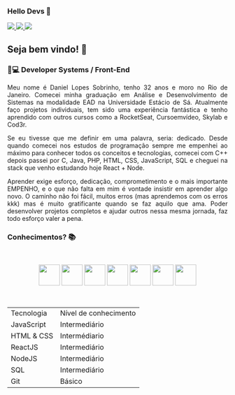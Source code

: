 ### Hello Devs 👋

  <a href="https://github.com/Fekleite" alt="GitHub">
    <img src="https://img.shields.io/badge/-GitHub-000?style=flat-square&logo=Github&logoColor=white" />
  </a>
  <a href="https://github.com/DanieLopessb" alt="LinkedIn">
    <img src="https://img.shields.io/badge/-LinkedIn-blue?style=flat-square&logo=Linkedin&logoColor=white" />
  </a>
  <a href="mailto:daniellopesb.dl@gmail.com" alt="Gmail">
    <img src="https://img.shields.io/badge/-Gmail-D54B3D?style=flat-square&logo=Gmail&logoColor=white" />
  </a>


<h2> Seja bem vindo! 👋</h2>

<h3> 👦💻 Developer Systems / Front-End </h3>

<p align="justify">Meu nome é Daniel Lopes Sobrinho, tenho 32 anos e moro no Rio de Janeiro. Comecei minha graduação em Análise e Desenvolvimento de Sistemas na modalidade EAD na Universidade Estácio de Sá. Atualmente faço projetos individuais, tem sido uma experiência fantástica e tenho aprendido com outros cursos como a RocketSeat, Cursoemvídeo, Skylab e Cod3r.</p>

<p align="justify">Se eu tivesse que me definir em uma palavra, seria: dedicado. Desde quando comecei nos estudos de programação sempre me empenhei ao máximo para conhecer todos os conceitos e tecnologias, comecei com C++ depois passei por C, Java, PHP, HTML, CSS, JavaScript, SQL e cheguei na stack que venho estudando hoje React + Node.</p>

<p align="justify">Aprender exige esforço, dedicação, comprometimento e o mais importante EMPENHO, e o que não falta em mim é vontade insistir em aprender algo novo. O caminho não foi fácil, muitos erros (mas aprendemos com os erros kkk) mas é muito gratificante quando se faz aquilo que ama. Poder desenvolver projetos completos e ajudar outros nessa mesma jornada, faz todo esforço valer a pena. </p>

<h3> Conhecimentos? 📚 </h3>

<br>

<p align="center">
<img src="https://github.com/Fekleite/Fekleite/blob/master/assets/javascript.svg" width="48"/>

<img src="https://github.com/Fekleite/Fekleite/blob/master/assets/html5.svg" width="48"/>

<img src="https://github.com/Fekleite/Fekleite/blob/master/assets/css3.svg" width="48"/>

<img src="https://github.com/Fekleite/Fekleite/blob/master/assets/react.svg" width="48"/>

<img src="https://github.com/Fekleite/Fekleite/blob/master/assets/node-dot-js.svg" width="48"/>

<img src="https://github.com/Fekleite/Fekleite/blob/master/assets/postgresql.svg" width="48"/>

<img src="https://github.com/Fekleite/Fekleite/blob/master/assets/git.svg" width="48"/>


</p>

<br>
<table align="center">
	<tbody>
		<tr>
			<td> Tecnologia</td>
			<td> Nível de conhecimento</td>
		</tr>
		<tr>
			<td> JavaScript</td>
			<td> Intermediário</td>
		</tr>
		<tr>
			<td> HTML & CSS</td>
			<td> Intermédiario</td>
		</tr>
		<tr>
			<td> ReactJS</td>
			<td> Intermediário</td>
		</tr>
		<tr>
			<td> NodeJS</td>
			<td> Intermediário</td>
		</tr>
		<tr>
			<td> SQL</td>
			<td> Intermediário</td>
		</tr>
		<tr>
			<td> Git</td>
			<td> Básico</td>
		</tr>
	</tbody>
</table>



